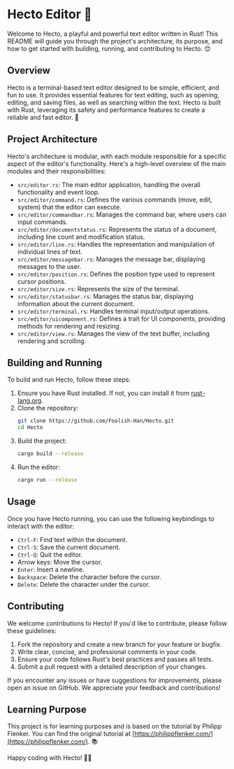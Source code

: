 # Hecto Editor 🎉

Welcome to Hecto, a playful and powerful text editor written in Rust! This README will guide you through the project's architecture, its purpose, and how to get started with building, running, and contributing to Hecto. 😊

## Overview

Hecto is a terminal-based text editor designed to be simple, efficient, and fun to use. It provides essential features for text editing, such as opening, editing, and saving files, as well as searching within the text. Hecto is built with Rust, leveraging its safety and performance features to create a reliable and fast editor. 🚀

## Project Architecture

Hecto's architecture is modular, with each module responsible for a specific aspect of the editor's functionality. Here's a high-level overview of the main modules and their responsibilities:

- `src/editor.rs`: The main editor application, handling the overall functionality and event loop.
- `src/editor/command.rs`: Defines the various commands (move, edit, system) that the editor can execute.
- `src/editor/commandbar.rs`: Manages the command bar, where users can input commands.
- `src/editor/documentstatus.rs`: Represents the status of a document, including line count and modification status.
- `src/editor/line.rs`: Handles the representation and manipulation of individual lines of text.
- `src/editor/messagebar.rs`: Manages the message bar, displaying messages to the user.
- `src/editor/position.rs`: Defines the position type used to represent cursor positions.
- `src/editor/size.rs`: Represents the size of the terminal.
- `src/editor/statusbar.rs`: Manages the status bar, displaying information about the current document.
- `src/editor/terminal.rs`: Handles terminal input/output operations.
- `src/editor/uicomponent.rs`: Defines a trait for UI components, providing methods for rendering and resizing.
- `src/editor/view.rs`: Manages the view of the text buffer, including rendering and scrolling.

## Building and Running

To build and run Hecto, follow these steps:

1. Ensure you have Rust installed. If not, you can install it from [rust-lang.org](https://www.rust-lang.org/).
2. Clone the repository:
   ```sh
   git clone https://github.com/Foolish-Han/Hecto.git
   cd Hecto
   ```
3. Build the project:
   ```sh
   cargo build --release
   ```
4. Run the editor:
   ```sh
   cargo run --release
   ```

## Usage

Once you have Hecto running, you can use the following keybindings to interact with the editor:

- `Ctrl-F`: Find text within the document.
- `Ctrl-S`: Save the current document.
- `Ctrl-Q`: Quit the editor.
- Arrow keys: Move the cursor.
- `Enter`: Insert a newline.
- `Backspace`: Delete the character before the cursor.
- `Delete`: Delete the character under the cursor.

## Contributing

We welcome contributions to Hecto! If you'd like to contribute, please follow these guidelines:

1. Fork the repository and create a new branch for your feature or bugfix.
2. Write clear, concise, and professional comments in your code.
3. Ensure your code follows Rust's best practices and passes all tests.
4. Submit a pull request with a detailed description of your changes.

If you encounter any issues or have suggestions for improvements, please open an issue on GitHub. We appreciate your feedback and contributions!

## Learning Purpose

This project is for learning purposes and is based on the tutorial by Philipp Flenker. You can find the original tutorial at [https://philippflenker.com/](https://philippflenker.com/). 📚

Happy coding with Hecto! 🎉✨
